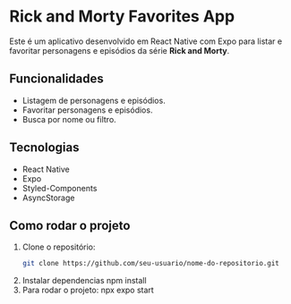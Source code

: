 # Rick and Morty Favorites App

Este é um aplicativo desenvolvido em React Native com Expo para listar e favoritar personagens e episódios da série **Rick and Morty**.

## Funcionalidades
- Listagem de personagens e episódios.
- Favoritar personagens e episódios.
- Busca por nome ou filtro.

## Tecnologias
- React Native
- Expo
- Styled-Components
- AsyncStorage

## Como rodar o projeto
1. Clone o repositório:
   ```bash
   git clone https://github.com/seu-usuario/nome-do-repositorio.git
2. Instalar dependencias 
    npm install
3. Para rodar o projeto: 
    npx expo start